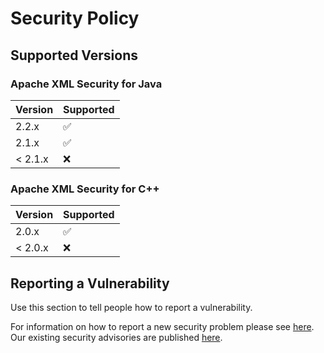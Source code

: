 # Security Policy

## Supported Versions

### Apache XML Security for Java

| Version | Supported          |
| ------- | ------------------ |
| 2.2.x   | :white_check_mark: |
| 2.1.x   | :white_check_mark: |
| < 2.1.x | :x:                |

### Apache XML Security for C++

| Version | Supported          |
| ------- | ------------------ |
| 2.0.x   | :white_check_mark: |
| < 2.0.x | :x:                |

## Reporting a Vulnerability

Use this section to tell people how to report a vulnerability.

For information on how to report a new security problem please see [here](https://www.apache.org/security/).
Our existing security advisories are published [here](http://santuario.apache.org/secadv.html).
